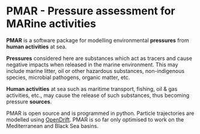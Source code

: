 # PMAR - Pressure assessment for MARine activities

**PMAR** is a software package for modelling environmental **pressures** from **human activities** at sea. 

**Pressures** considered here are substances which act as tracers and cause negative impacts when released in the marine environment. This may include marine litter, oil or other hazardous substances, non-indigenous species, microbial pathogens, organic matter, etc.

**Human activities** at sea such as maritime transport, fishing, oil & gas activities, etc., may cause the release of such substances, thus becoming pressure **sources**. 

PMAR is open source and is programmed in python. Particle trajectories are modelled using [OpenDrift](https://opendrift.github.io/). PMAR is so far only optimised to work on the Mediterranean and Black Sea basins.